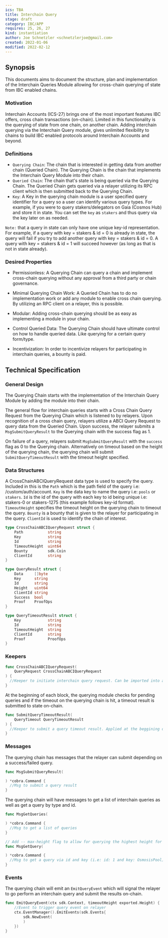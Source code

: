 ```yaml
---
ics: TBA
title: Interchain Query
stage: draft
category: IBC/APP
requires: 25, 26, 27
kind: instantiation
author: Joe Schnetzler <schnetzlerjoe@gmail.com>
created: 2022-01-06
modified: 2022-02-12
---
```


## Synopsis

This documents aims to document the structure, plan and implementation of the Interchain Queries Module allowing for cross-chain querying of state from IBC enabled chains.

### Motivation

Interchain Accounts (ICS-27) brings one of the most important features IBC offers, cross chain transactions (on-chain). Limited in this functionality is the querying of state from one chain, on another chain. Adding interchain querying via the Interchain Query module, gives unlimited flexibility to chains to build IBC enabled protocols around Interchain Accounts and beyond.

### Definitions 

- `Querying Chain`: The chain that is interested in getting data from another chain (Queried Chain). The Querying Chain is the chain that implements the Interchain Query Module into their chain.
- `Queried Chain`: The chain that's state is being queried via the Querying Chain. The Queried Chain gets queried via a relayer utilizing its RPC client which is then submitted back to the Querying Chain.
- `Key`: A Key in the querying chain module is a user specified query identifier for a query so a user can identify various query types. For example, if you were to query stakers/delegators on Gaia (Cosmos Hub) and store it in state. You can set the `key` as `stakers` and thus query via the key later on as needed.

``Note:`` that a query in state can only have one unique key-id representation. For example, if a query with key = stakers & id = 0 is already in state, the query will fail if you try to add another query with key = stakers & id = 0. A query with key = stakers & id = 1 will succeed however (as long as that is not in state already).

### Desired Properties

- Permissionless: A Querying Chain can query a chain and implement cross-chain querying without any approval from a third party or chain governance.

- Minimal Querying Chain Work: A Queried Chain has to do no implementation work or add any module to enable cross chain querying. By utilizing an RPC client on a relayer, this is possible.

- Modular: Adding cross-chain querying should be as easy as implementing a module in your chain.

- Control Queried Data: The Querying Chain should have ultimate control on how to handle queried data. Like querying for a certain query form/type.

- Incentivization: In order to incentivize relayers for participating in interchain queries, a bounty is paid.

## Technical Specification

### General Design 

The Querying Chain starts with the implementation of the Interchain Query Module by adding the module into their chain.

The general flow for interchain queries starts with a Cross Chain Query Request from the Querying Chain which is listened to by relayers. Upon recognition of a cross chain query, relayers utilize a ABCI Query Request to query data from the Queried Chain. Upon success, the relayer submits a `MsgSubmitQueryResult` to the Querying chain with the success flag as 1.

On failure of a query, relayers submit `MsgSubmitQueryResult` with the `success` flag as 0 to the Querying chain. Alternatively on timeout based on the height of the querying chain, the querying chain will submit `SubmitQueryTimeoutResult` with the timeout height specified.

### Data Structures

A CrossChainABCIQueryRequest data type is used to specify the query. Included in this is the `Path` which is the path field of the query i.e: /custom/auth/account. `Key` is the data key to name the query i.e: `pools` or `stakers`. `Id` is the id of the query with each key to id being unique i.e: stakers-0 or stakers-1275 (this example follows key-id format). `TimeoutHeight` specifies the timeout height on the querying chain to timeout the query. `Bounty` is a bounty that is given to the relayer for participating in the query. `ClientId` is used to identify the chain of interest. 

```go
type CrossChainABCIQueryRequest struct {
	Path           string
	Key            string
	Id             string
	TimeoutHeight  uint64
	Bounty         sdk.Coin
	ClientId       string
}
```

```go
type QueryResult struct {
	Data     []byte
	Key      string
	Id       string
	Height   uint64
	ClientId string
	Success  bool
	Proof    ProofOps
}
```

```go
type QueryTimeoutResult struct {
	Key            string
	Id       	   string
	TimeoutHeight  string
	ClientId       string
	Proof          ProofOps
}
```

### Keepers

```go
func CrossChainABCIQueryRequest(
	QueryRequest CrossChainABCIQueryRequest
) {
  //Keeper to initiate interchain query request. Can be imported into any module and called as needed.
}
```

At the beginning of each block, the querying module checks for pending queries and if the timeout on the querying chain is hit, a timeout result is submitted to state on-chain.

```go
func SubmitQueryTimeoutResult(
	QueryTimeout QueryTimeoutResult
) {
  //Keeper to submit a query timeout result. Applied at the beggining of each block and timedout when the querying chain hits timeout height.
}
```

### Messages

The querying chain has messages that the relayer can submit depending on a success/failed query.

```go
func MsgSubmitQueryResult(

) *cobra.Command {
  //Msg to submit a query result
}
```

The querying chain will have messages to get a list of interchain queries as well as get a query by type and id.

```go
func MsgGetQueries(

) *cobra.Command {
  //Msg to get a list of queries
}
```

```go
// Add -- max-height flag to allow for querying the highest height for a query (most recent)?
func MsgGetQuery(

) *cobra.Command {
  //Msg to get a query via id and key (i.e: id: 1 and key: OsmosisPool)
}
```

### Events

The querying chain will emit an `EmitQueryEvent` which will signal the relayer to go perform an interchain query and submit the results on-chain.

```go
func EmitQueryEvent(ctx sdk.Context, timeoutHeight exported.Height) {
	//Event to trigger query event on relayer
	ctx.EventManager().EmitEvents(sdk.Events{
		sdk.NewEvent(
		)
	})
}
```